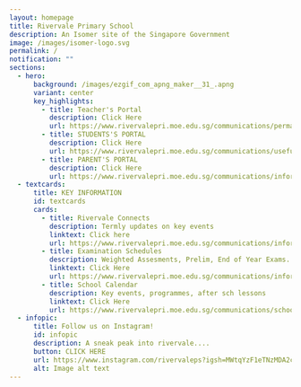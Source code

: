 ```yaml
---
layout: homepage
title: Rivervale Primary School
description: An Isomer site of the Singapore Government
image: /images/isomer-logo.svg
permalink: /
notification: ""
sections:
  - hero:
      background: /images/ezgif_com_apng_maker__31_.apng
      variant: center
      key_highlights:
        - title: Teacher's Portal
          description: Click Here
          url: https://www.rivervalepri.moe.edu.sg/communications/permalink/
        - title: STUDENTS'S PORTAL
          description: Click Here
          url: https://www.rivervalepri.moe.edu.sg/communications/useful-links-for-students/
        - title: PARENT'S PORTAL
          description: Click Here
          url: https://www.rivervalepri.moe.edu.sg/communications/information-for-parents/generalinformation/
  - textcards:
      title: KEY INFORMATION
      id: textcards
      cards:
        - title: Rivervale Connects
          description: Termly updates on key events
          linktext: Click here
          url: https://www.rivervalepri.moe.edu.sg/communications/information-for-parents/generalinformation/
        - title: Examination Schedules
          description: Weighted Assesments, Prelim, End of Year Exams...
          linktext: Click Here
          url: https://www.rivervalepri.moe.edu.sg/communications/information-for-parents/generalinformation/
        - title: School Calendar
          description: Key events, programmes, after sch lessons
          linktext: Click Here
          url: https://www.rivervalepri.moe.edu.sg/communications/school-calendar/
  - infopic:
      title: Follow us on Instagram!
      id: infopic
      description: A sneak peak into rivervale....
      button: CLICK HERE
      url: https://www.instagram.com/rivervaleps?igsh=MWtqYzF1eTNzMDA2cA==
      alt: Image alt text
---
```

